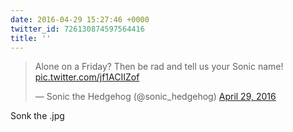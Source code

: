 ```yaml
---
date: 2016-04-29 15:27:46 +0000
twitter_id: 726130874597564416
title: ''
---
```


<blockquote class="twitter-tweet"><p lang="en" dir="ltr">Alone on a Friday? Then be rad and tell us your Sonic name! <a href="https://t.co/jf1ACIIZof">pic.twitter.com/jf1ACIIZof</a></p>&mdash; Sonic the Hedgehog (@sonic_hedgehog) <a href="https://twitter.com/sonic_hedgehog/status/726090715885756416?ref_src=twsrc%5Etfw">April 29, 2016</a></blockquote>
<script async src="https://platform.twitter.com/widgets.js" charset="utf-8"></script>

Sonk the .jpg 
